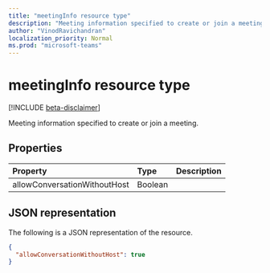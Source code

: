 ```yaml
---
title: "meetingInfo resource type"
description: "Meeting information specified to create or join a meeting."
author: "VinodRavichandran"
localization_priority: Normal
ms.prod: "microsoft-teams"
---
```


# meetingInfo resource type

[!INCLUDE [beta-disclaimer](../../includes/beta-disclaimer.md)]

Meeting information specified to create or join a meeting.

## Properties

| Property       | Type    | Description|
|:---------------|:--------|:----------|
| allowConversationWithoutHost | Boolean |  |

## JSON representation

The following is a JSON representation of the resource.

<!-- {
  "blockType": "resource",
  "optionalProperties": [

  ],
  "@odata.type": "microsoft.graph.meetingInfo"
}-->
```json
{
  "allowConversationWithoutHost": true
}
```

<!-- uuid: 8fcb5dbc-d5aa-4681-8e31-b001d5168d79
2015-10-25 14:57:30 UTC -->
<!--
{
  "type": "#page.annotation",
  "description": "meetingInfo resource",
  "keywords": "",
  "section": "documentation",
  "tocPath": "",
  "suppressions": []
}
-->
